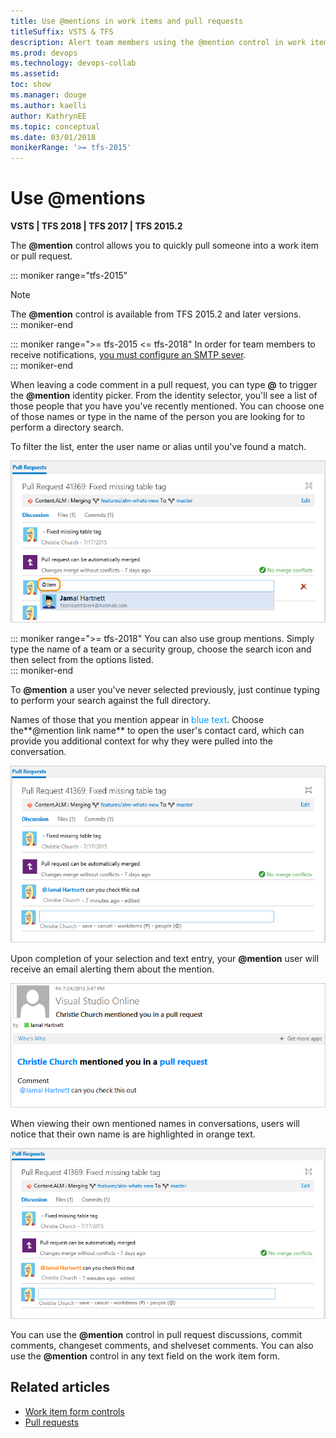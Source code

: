 ```yaml
---
title: Use @mentions in work items and pull requests 
titleSuffix: VSTS & TFS 
description: Alert team members using the @mention control in work items and pull requests 
ms.prod: devops
ms.technology: devops-collab
ms.assetid: 
toc: show
ms.manager: douge
ms.author: kaelli
author: KathrynEE
ms.topic: conceptual
ms.date: 03/01/2018
monikerRange: '>= tfs-2015'
---
```



# Use &#64;mentions

**VSTS | TFS 2018 | TFS 2017 | TFS 2015.2**

The **@mention** control allows you to quickly pull someone into a work item or pull request.


::: moniker range="tfs-2015"
> [!NOTE]  
> The **@mention** control is available from TFS 2015.2 and later versions.    
::: moniker-end

<a id="mention-person-id">  </a>
::: moniker range=">= tfs-2015 <= tfs-2018"
In order for team members to receive notifications, [you must configure an SMTP sever](/tfs/server/admin/setup-customize-alerts).  
::: moniker-end

When leaving a code comment in a pull request, you can type **@** to trigger the **@mention** identity picker. From the identity selector, you'll see a list of those people that you have you've recently mentioned. You can choose one of those names or type in the name of the person you are looking for to perform a directory search.  

To filter the list, enter the user name or alias until you've found a match.

![Web portal, Pull Request, Type a user name or email alias to locate a match](_img/at-mention-pr-type-name.png)  

::: moniker range=">= tfs-2018"
You can also use group mentions. Simply type the name of a team or a security group, choose the search icon and then select from the options listed.   
::: moniker-end

To **@mention** a user you've never selected previously, just continue typing to perform your search against the full directory.  

Names of those that you mention appear in <span style="color:#0099FF">blue text</span>. Choose the**@mention link name** to open the user's contact card, which can provide you additional context for why they were pulled into the conversation.  

![Web portal, At mention user contact card accessible](_img/at-mention-link-to-user-contact-card.png)  

Upon completion of your selection and text entry, your **@mention** user will receive an email alerting them about the mention.  

![Email sent to at-mention user account](_img/mail-to-at-mention-user.png)

When viewing their own mentioned names in conversations, users will notice that their own name is are highlighted in orange text.  

![Web portal, At mention of ones own name appears in orange text](_img/at-mention-link-view-of-own-name.png)  

You can use the **@mention** control in pull request discussions, commit comments, changeset comments, and shelveset comments. You can also use the **@mention** control in any text field on the work item form.

## Related articles

- [Work item form controls](../boards/work-items/work-item-form-controls.md)  
- [Pull requests](../repos/git/pullrequest.md)

